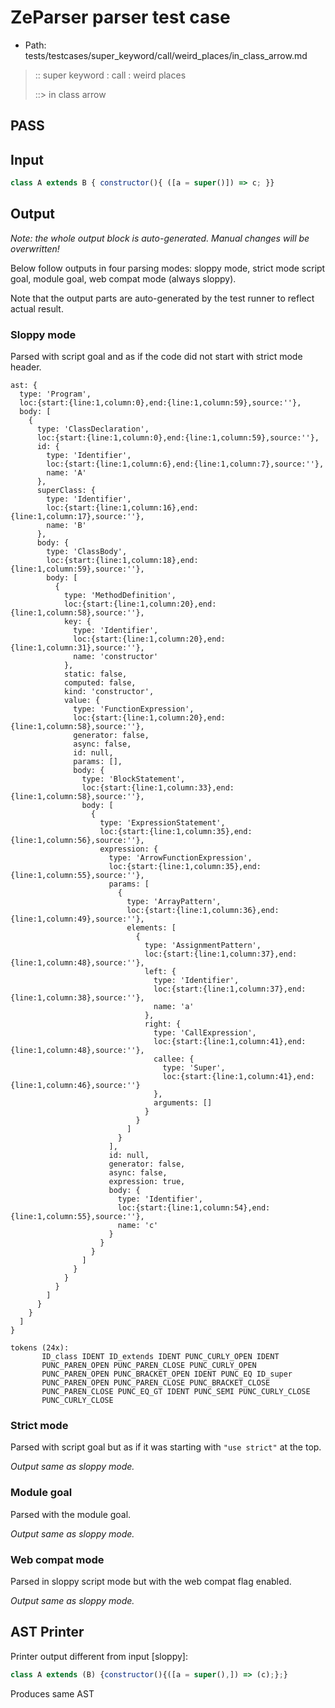 # ZeParser parser test case

- Path: tests/testcases/super_keyword/call/weird_places/in_class_arrow.md

> :: super keyword : call : weird places
>
> ::> in class arrow
## PASS

## Input

`````js
class A extends B { constructor(){ ([a = super()]) => c; }}
`````

## Output

_Note: the whole output block is auto-generated. Manual changes will be overwritten!_

Below follow outputs in four parsing modes: sloppy mode, strict mode script goal, module goal, web compat mode (always sloppy).

Note that the output parts are auto-generated by the test runner to reflect actual result.

### Sloppy mode

Parsed with script goal and as if the code did not start with strict mode header.

`````
ast: {
  type: 'Program',
  loc:{start:{line:1,column:0},end:{line:1,column:59},source:''},
  body: [
    {
      type: 'ClassDeclaration',
      loc:{start:{line:1,column:0},end:{line:1,column:59},source:''},
      id: {
        type: 'Identifier',
        loc:{start:{line:1,column:6},end:{line:1,column:7},source:''},
        name: 'A'
      },
      superClass: {
        type: 'Identifier',
        loc:{start:{line:1,column:16},end:{line:1,column:17},source:''},
        name: 'B'
      },
      body: {
        type: 'ClassBody',
        loc:{start:{line:1,column:18},end:{line:1,column:59},source:''},
        body: [
          {
            type: 'MethodDefinition',
            loc:{start:{line:1,column:20},end:{line:1,column:58},source:''},
            key: {
              type: 'Identifier',
              loc:{start:{line:1,column:20},end:{line:1,column:31},source:''},
              name: 'constructor'
            },
            static: false,
            computed: false,
            kind: 'constructor',
            value: {
              type: 'FunctionExpression',
              loc:{start:{line:1,column:20},end:{line:1,column:58},source:''},
              generator: false,
              async: false,
              id: null,
              params: [],
              body: {
                type: 'BlockStatement',
                loc:{start:{line:1,column:33},end:{line:1,column:58},source:''},
                body: [
                  {
                    type: 'ExpressionStatement',
                    loc:{start:{line:1,column:35},end:{line:1,column:56},source:''},
                    expression: {
                      type: 'ArrowFunctionExpression',
                      loc:{start:{line:1,column:35},end:{line:1,column:55},source:''},
                      params: [
                        {
                          type: 'ArrayPattern',
                          loc:{start:{line:1,column:36},end:{line:1,column:49},source:''},
                          elements: [
                            {
                              type: 'AssignmentPattern',
                              loc:{start:{line:1,column:37},end:{line:1,column:48},source:''},
                              left: {
                                type: 'Identifier',
                                loc:{start:{line:1,column:37},end:{line:1,column:38},source:''},
                                name: 'a'
                              },
                              right: {
                                type: 'CallExpression',
                                loc:{start:{line:1,column:41},end:{line:1,column:48},source:''},
                                callee: {
                                  type: 'Super',
                                  loc:{start:{line:1,column:41},end:{line:1,column:46},source:''}
                                },
                                arguments: []
                              }
                            }
                          ]
                        }
                      ],
                      id: null,
                      generator: false,
                      async: false,
                      expression: true,
                      body: {
                        type: 'Identifier',
                        loc:{start:{line:1,column:54},end:{line:1,column:55},source:''},
                        name: 'c'
                      }
                    }
                  }
                ]
              }
            }
          }
        ]
      }
    }
  ]
}

tokens (24x):
       ID_class IDENT ID_extends IDENT PUNC_CURLY_OPEN IDENT
       PUNC_PAREN_OPEN PUNC_PAREN_CLOSE PUNC_CURLY_OPEN
       PUNC_PAREN_OPEN PUNC_BRACKET_OPEN IDENT PUNC_EQ ID_super
       PUNC_PAREN_OPEN PUNC_PAREN_CLOSE PUNC_BRACKET_CLOSE
       PUNC_PAREN_CLOSE PUNC_EQ_GT IDENT PUNC_SEMI PUNC_CURLY_CLOSE
       PUNC_CURLY_CLOSE
`````

### Strict mode

Parsed with script goal but as if it was starting with `"use strict"` at the top.

_Output same as sloppy mode._

### Module goal

Parsed with the module goal.

_Output same as sloppy mode._

### Web compat mode

Parsed in sloppy script mode but with the web compat flag enabled.

_Output same as sloppy mode._

## AST Printer

Printer output different from input [sloppy]:

````js
class A extends (B) {constructor(){([a = super(),]) => (c);};}
````

Produces same AST
